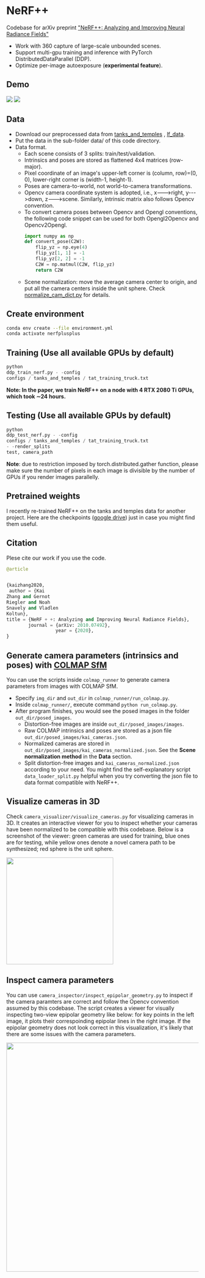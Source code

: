 # NeRF++

Codebase for arXiv preprint ["NeRF++: Analyzing and Improving Neural Radiance Fields"](http://arxiv.org/abs/2010.07492)

* Work with 360 capture of large-scale unbounded scenes.
* Support multi-gpu training and inference with PyTorch DistributedDataParallel (DDP).
* Optimize per-image autoexposure (**experimental feature**).

## Demo

![](demo/tat_Truck.gif) ![](demo/tat_Playground.gif)

## Data

* Download our preprocessed data
  from [tanks_and_temples](https://drive.google.com/file/d/11KRfN91W1AxAW6lOFs4EeYDbeoQZCi87/view?usp=sharing)
  , [lf_data](https://drive.google.com/file/d/1gsjDjkbTh4GAR9fFqlIDZ__qR9NYTURQ/view?usp=sharing).
* Put the data in the sub-folder data/ of this code directory.
* Data format.
    * Each scene consists of 3 splits: train/test/validation.
    * Intrinsics and poses are stored as flattened 4x4 matrices (row-major).
    * Pixel coordinate of an image's upper-left corner is (column, row)=(0, 0), lower-right corner is (width-1,
      height-1).
    * Poses are camera-to-world, not world-to-camera transformations.
    * Opencv camera coordinate system is adopted, i.e., x--->right, y--->down, z--->scene. Similarly, intrinsic matrix
      also follows Opencv convention.
    * To convert camera poses between Opencv and Opengl conventions, the following code snippet can be used for both
      Opengl2Opencv and Opencv2Opengl.
      ```python
      import numpy as np
      def convert_pose(C2W):
          flip_yz = np.eye(4)
          flip_yz[1, 1] = -1
          flip_yz[2, 2] = -1
          C2W = np.matmul(C2W, flip_yz)
          return C2W
      ```
    * Scene normalization: move the average camera center to origin, and put all the camera centers inside the unit
      sphere.
      Check [normalize_cam_dict.py](https://github.com/Kai-46/nerfplusplus/blob/master/colmap_runner/normalize_cam_dict.py)
      for details.

## Create environment

```bash
conda env create --file environment.yml
conda activate nerfplusplus
```

## Training (Use all available GPUs by default)

```python
python
ddp_train_nerf.py - -config
configs / tanks_and_temples / tat_training_truck.txt
```

**Note: In the paper, we train NeRF++ on a node with 4 RTX 2080 Ti GPUs, which took ∼24 hours.**

## Testing (Use all available GPUs by default)

```python
python
ddp_test_nerf.py - -config
configs / tanks_and_temples / tat_training_truck.txt
- -render_splits
test, camera_path
```

**Note**: due to restriction imposed by torch.distributed.gather function, please make sure the number of pixels in each
image is divisible by the number of GPUs if you render images parallelly.

## Pretrained weights

I recently re-trained NeRF++ on the tanks and temples data for another project. Here are the
checkpoints ([google drive](https://drive.google.com/drive/folders/15P0vCeDiLULzktvFByE5mb6fucJomvHr?usp=sharing)) just
in case you might find them useful.

## Citation

Plese cite our work if you use the code.

```python
@article


{kaizhang2020,
 author = {Kai
Zhang and Gernot
Riegler and Noah
Snavely and Vladlen
Koltun},
title = {NeRF + +: Analyzing and Improving Neural Radiance Fields},
        journal = {arXiv: 2010.07492},
                  year = {2020},
}
```

## Generate camera parameters (intrinsics and poses) with [COLMAP SfM](https://colmap.github.io/)

You can use the scripts inside `colmap_runner` to generate camera parameters from images with COLMAP SfM.

* Specify `img_dir` and `out_dir` in `colmap_runner/run_colmap.py`.
* Inside `colmap_runner/`, execute command `python run_colmap.py`.
* After program finishes, you would see the posed images in the folder `out_dir/posed_images`.
    * Distortion-free images are inside `out_dir/posed_images/images`.
    * Raw COLMAP intrinsics and poses are stored as a json file `out_dir/posed_images/kai_cameras.json`.
    * Normalized cameras are stored in `out_dir/posed_images/kai_cameras_normalized.json`. See the **Scene normalization
      method** in the **Data** section.
    * Split distortion-free images and `kai_cameras_normalized.json` according to your need. You might find the
      self-explanatory script `data_loader_split.py` helpful when you try converting the json file to data format
      compatible with NeRF++.

## Visualize cameras in 3D

Check `camera_visualizer/visualize_cameras.py` for visualizing cameras in 3D. It creates an interactive viewer for you
to inspect whether your cameras have been normalized to be compatible with this codebase. Below is a screenshot of the
viewer: green cameras are used for training, blue ones are for testing, while yellow ones denote a novel camera path to
be synthesized; red sphere is the unit sphere.

<!-- ![](camera_visualizer/screenshot_lowres.png) -->
<img src="camera_visualizer/screenshot_lowres.png" width="280">

## Inspect camera parameters

You can use `camera_inspector/inspect_epipolar_geometry.py` to inspect if the camera paramters are correct and follow
the Opencv convention assumed by this codebase. The script creates a viewer for visually inspecting two-view epipolar
geometry like below: for key points in the left image, it plots their correspoinding epipolar lines in the right image.
If the epipolar geometry does not look correct in this visualization, it's likely that there are some issues with the
camera parameters.

<img src="camera_inspector/screenshot_lowres.png" width="600">



